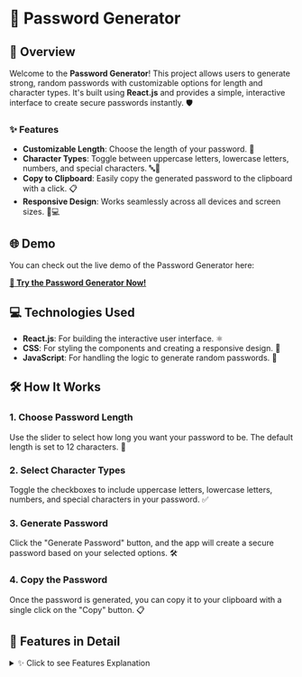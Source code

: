 # 🔐 Password Generator

## 🚀 Overview
Welcome to the **Password Generator**! This project allows users to generate strong, random passwords with customizable options for length and character types. It's built using **React.js** and provides a simple, interactive interface to create secure passwords instantly. 🛡️

### ✨ Features
- **Customizable Length**: Choose the length of your password. 🔢
- **Character Types**: Toggle between uppercase letters, lowercase letters, numbers, and special characters. 🔤🔢
- **Copy to Clipboard**: Easily copy the generated password to the clipboard with a click. 📋
- **Responsive Design**: Works seamlessly across all devices and screen sizes. 📱💻

## 🌐 Demo
You can check out the live demo of the Password Generator here:

[**🎉 Try the Password Generator Now!**](https://passowordgeneratorbyms.netlify.app)


## 💻 Technologies Used
- **React.js**: For building the interactive user interface. ⚛️
- **CSS**: For styling the components and creating a responsive design. 🎨
- **JavaScript**: For handling the logic to generate random passwords. 🔧

## 🛠 How It Works
### 1. Choose Password Length
Use the slider to select how long you want your password to be. The default length is set to 12 characters. 🔡

### 2. Select Character Types
Toggle the checkboxes to include uppercase letters, lowercase letters, numbers, and special characters in your password. ✅

### 3. Generate Password
Click the "Generate Password" button, and the app will create a secure password based on your selected options. 🛠️

### 4. Copy the Password
Once the password is generated, you can copy it to your clipboard with a single click on the "Copy" button. 📋

## 📖 Features in Detail
<details>
<summary>✨ Click to see Features Explanation</summary>

- **Random Password Generation**: The app uses JavaScript's `Math.random()` function to generate secure, random passwords.
- **Password Length Control**: You can adjust the password length from 4 to 20 characters. 🔢
- **Character Type Selection**: Choose which types of characters you want:
  - Uppercase Letters (A-Z)
  - Lowercase Letters (a-z)
  - Numbers (0-9)
  - Special Characters (e.g., @, #, $, etc.) 🧩
- **Copy to Clipboard**: After generating the password, you can easily copy it using the "Copy" button. 🧑‍💻
</details>
